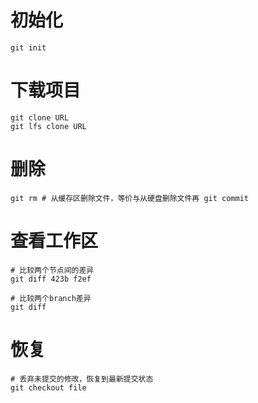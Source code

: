 # 初始化
```shell
git init
```

# 下载项目
```shell
git clone URL
git lfs clone URL
```

# 删除
```shell
git rm # 从缓存区删除文件，等价与从硬盘删除文件再 git commit
```

# 查看工作区
```shell
# 比较两个节点间的差异
git diff 423b f2ef

# 比较两个branch差异
git diff 
```

# 恢复
```shell
# 丢弃未提交的修改，恢复到最新提交状态
git checkout file
```
